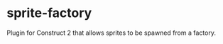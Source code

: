 sprite-factory
==============

Plugin for Construct 2 that allows sprites to be spawned from a factory.
